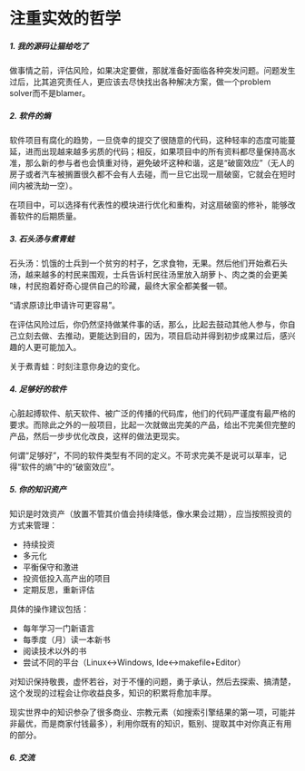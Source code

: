 # 注重实效的哲学
##### 1. 我的源码让猫给吃了
做事情之前，评估风险，如果决定要做，那就准备好面临各种突发问题。问题发生过后，比其追究责任人，更应该去尽快找出各种解决方案，做一个problem solver而不是blamer。
##### 2. 软件的熵
软件项目有腐化的趋势，一旦侥幸的提交了很随意的代码，这种轻率的态度可能蔓延，进而出现越来越多劣质的代码；相反，如果项目中的所有资料都尽量保持高水准，那么新的参与者也会慎重对待，避免破坏这种和谐，这是“破窗效应”（无人的房子或者汽车被搁置很久都不会有人去碰，而一旦它出现一扇破窗，它就会在短时间内被洗劫一空）。

在项目中，可以选择有代表性的模块进行优化和重构，对这扇破窗的修补，能够改善软件的后期质量。
##### 3. 石头汤与煮青蛙
石头汤：饥饿的士兵到一个贫穷的村子，乞求食物，无果。然后他们开始煮石头汤，越来越多的村民来围观，士兵告诉村民往汤里放入胡萝卜、肉之类的会更美味，村民抱着好奇心提供自己的珍藏，最终大家全都美餐一顿。

“请求原谅比申请许可更容易”。

在评估风险过后，你仍然坚持做某件事的话，那么，比起去鼓动其他人参与，你自己立刻去做、去推动，更能达到目的，因为，项目启动并得到初步成果过后，感兴趣的人更可能加入。

关于煮青蛙：时刻注意你身边的变化。
##### 4. 足够好的软件
心脏起搏软件、航天软件、被广泛的传播的代码库，他们的代码严谨度有最严格的要求。而除此之外的一般项目，比起一次就做出完美的产品，给出不完美但完整的产品，然后一步步优化改良，这样的做法更现实。

何谓“足够好”，不同的软件类型有不同的定义。不苛求完美不是说可以草率，记得“软件的熵”中的“破窗效应”。
##### 5. 你的知识资产
知识是时效资产（放置不管其价值会持续降低，像水果会过期），应当按照投资的方式来管理：

+ 持续投资
+ 多元化
+ 平衡保守和激进
+ 投资低投入高产出的项目
+ 定期反思，重新评估

具体的操作建议包括：

+ 每年学习一门新语言
+ 每季度（月）读一本新书
+ 阅读技术以外的书
+ 尝试不同的平台（Linux<->Windows, Ide<->makefile+Editor）
 
对知识保持敬畏，虚怀若谷，对于不懂的问题，勇于承认，然后去探索、搞清楚，这个发现的过程会让你收益良多，知识的积累将愈加丰厚。

现实世界中的知识参杂了很多商业、宗教元素（如搜索引擎结果的第一项，可能并非最优，而是商家付钱最多），利用你既有的知识，甄别、提取其中对你真正有用的部分。
##### 6. 交流
